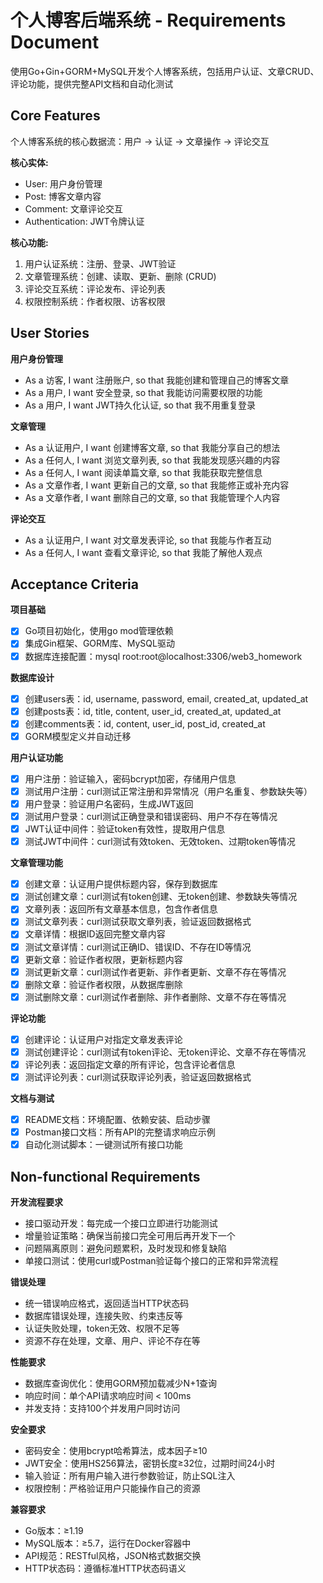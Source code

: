# 个人博客后端系统 - Requirements Document

使用Go+Gin+GORM+MySQL开发个人博客系统，包括用户认证、文章CRUD、评论功能，提供完整API文档和自动化测试

## Core Features

个人博客系统的核心数据流：用户 -> 认证 -> 文章操作 -> 评论交互

**核心实体:**
- User: 用户身份管理
- Post: 博客文章内容 
- Comment: 文章评论交互
- Authentication: JWT令牌认证

**核心功能:**
1. 用户认证系统：注册、登录、JWT验证
2. 文章管理系统：创建、读取、更新、删除 (CRUD)
3. 评论交互系统：评论发布、评论列表
4. 权限控制系统：作者权限、访客权限

## User Stories

**用户身份管理**
- As a 访客, I want 注册账户, so that 我能创建和管理自己的博客文章
- As a 用户, I want 安全登录, so that 我能访问需要权限的功能
- As a 用户, I want JWT持久化认证, so that 我不用重复登录

**文章管理**  
- As a 认证用户, I want 创建博客文章, so that 我能分享自己的想法
- As a 任何人, I want 浏览文章列表, so that 我能发现感兴趣的内容
- As a 任何人, I want 阅读单篇文章, so that 我能获取完整信息
- As a 文章作者, I want 更新自己的文章, so that 我能修正或补充内容
- As a 文章作者, I want 删除自己的文章, so that 我能管理个人内容

**评论交互**
- As a 认证用户, I want 对文章发表评论, so that 我能与作者互动
- As a 任何人, I want 查看文章评论, so that 我能了解他人观点

## Acceptance Criteria

**项目基础**
- [x] Go项目初始化，使用go mod管理依赖
- [x] 集成Gin框架、GORM库、MySQL驱动
- [x] 数据库连接配置：mysql root:root@localhost:3306/web3_homework

**数据库设计**
- [x] 创建users表：id, username, password, email, created_at, updated_at
- [x] 创建posts表：id, title, content, user_id, created_at, updated_at  
- [x] 创建comments表：id, content, user_id, post_id, created_at
- [x] GORM模型定义并自动迁移

**用户认证功能**
- [x] 用户注册：验证输入，密码bcrypt加密，存储用户信息
- [x] 测试用户注册：curl测试正常注册和异常情况（用户名重复、参数缺失等）
- [x] 用户登录：验证用户名密码，生成JWT返回
- [x] 测试用户登录：curl测试正确登录和错误密码、用户不存在等情况
- [x] JWT认证中间件：验证token有效性，提取用户信息
- [x] 测试JWT中间件：curl测试有效token、无效token、过期token等情况

**文章管理功能**
- [x] 创建文章：认证用户提供标题内容，保存到数据库
- [x] 测试创建文章：curl测试有token创建、无token创建、参数缺失等情况
- [x] 文章列表：返回所有文章基本信息，包含作者信息
- [x] 测试文章列表：curl测试获取文章列表，验证返回数据格式
- [x] 文章详情：根据ID返回完整文章内容
- [x] 测试文章详情：curl测试正确ID、错误ID、不存在ID等情况
- [x] 更新文章：验证作者权限，更新标题内容
- [x] 测试更新文章：curl测试作者更新、非作者更新、文章不存在等情况
- [x] 删除文章：验证作者权限，从数据库删除
- [x] 测试删除文章：curl测试作者删除、非作者删除、文章不存在等情况

**评论功能** 
- [x] 创建评论：认证用户对指定文章发表评论
- [x] 测试创建评论：curl测试有token评论、无token评论、文章不存在等情况
- [x] 评论列表：返回指定文章的所有评论，包含评论者信息
- [x] 测试评论列表：curl测试获取评论列表，验证返回数据格式

**文档与测试**
- [x] README文档：环境配置、依赖安装、启动步骤
- [x] Postman接口文档：所有API的完整请求响应示例
- [x] 自动化测试脚本：一键测试所有接口功能

## Non-functional Requirements

**开发流程要求**
- 接口驱动开发：每完成一个接口立即进行功能测试
- 增量验证策略：确保当前接口完全可用后再开发下一个
- 问题隔离原则：避免问题累积，及时发现和修复缺陷
- 单接口测试：使用curl或Postman验证每个接口的正常和异常流程

**错误处理**
- 统一错误响应格式，返回适当HTTP状态码
- 数据库错误处理，连接失败、约束违反等
- 认证失败处理，token无效、权限不足等
- 资源不存在处理，文章、用户、评论不存在等

**性能要求**
- 数据库查询优化：使用GORM预加载减少N+1查询
- 响应时间：单个API请求响应时间 < 100ms
- 并发支持：支持100个并发用户同时访问

**安全要求** 
- 密码安全：使用bcrypt哈希算法，成本因子≥10
- JWT安全：使用HS256算法，密钥长度≥32位，过期时间24小时
- 输入验证：所有用户输入进行参数验证，防止SQL注入
- 权限控制：严格验证用户只能操作自己的资源

**兼容要求**
- Go版本：≥1.19
- MySQL版本：≥5.7，运行在Docker容器中
- API规范：RESTful风格，JSON格式数据交换
- HTTP状态码：遵循标准HTTP状态码语义
